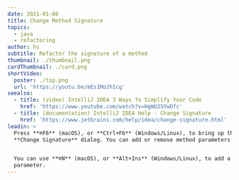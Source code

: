 ```yaml
---
date: 2021-01-08
title: Change Method Signature
topics:
  - java
  - refactoring
author: hs
subtitle: Refactor the signature of a method
thumbnail: ./thumbnail.png
cardThumbnail: ./card.png
shortVideo:
  poster: ./tip.png
  url: 'https://youtu.be/mEs1Mo2h1cg'
seealso:
  - title: (video) IntelliJ IDEA 3 Ways To Simplify Your Code
    href: 'https://www.youtube.com/watch?v=HgWU25YwDfc'
  - title: (documentation) IntelliJ IDEA Help - Change Signature
    href: 'https://www.jetbrains.com/help/idea/change-signature.html'
leadin: >
  Press **⌘F6** (macOS), or **Ctrl+F6** (Windows/Linux), to bring up the
  **Change Signature** dialog. You can add or remove method parameters here.  


  You can use **⌘N** (macOS), or **Alt+Ins** (Windows/Linux), to add a new
  parameter.
---
```


